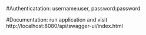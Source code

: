 #Authenticatation: username:user, password:password

#Documentation: run application and visit http://localhost:8080/api/swagger-ui/index.html
